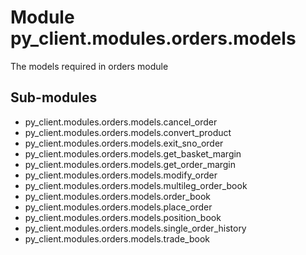 Module py_client.modules.orders.models
======================================
The models required in orders module

Sub-modules
-----------
* py_client.modules.orders.models.cancel_order
* py_client.modules.orders.models.convert_product
* py_client.modules.orders.models.exit_sno_order
* py_client.modules.orders.models.get_basket_margin
* py_client.modules.orders.models.get_order_margin
* py_client.modules.orders.models.modify_order
* py_client.modules.orders.models.multileg_order_book
* py_client.modules.orders.models.order_book
* py_client.modules.orders.models.place_order
* py_client.modules.orders.models.position_book
* py_client.modules.orders.models.single_order_history
* py_client.modules.orders.models.trade_book